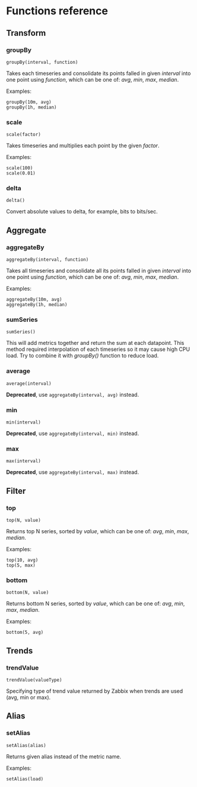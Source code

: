 Functions reference
===================

Transform
---------

### groupBy

```
groupBy(interval, function)
```

Takes each timeseries and consolidate its points falled in given _interval_ into one point using _function_, which can be one of: _avg_, _min_, _max_, _median_.

Examples:
```
groupBy(10m, avg)
groupBy(1h, median)
```

### scale
```
scale(factor)
```
Takes timeseries and multiplies each point by the given _factor_.

Examples:
```
scale(100)
scale(0.01)
```

### delta
```
delta()
```
Convert absolute values to delta, for example, bits to bits/sec.


Aggregate
---------

### aggregateBy
```
aggregateBy(interval, function)
```

Takes all timeseries and consolidate all its points falled in given _interval_ into one point using _function_, which can be one of: _avg_, _min_, _max_, _median_.

Examples:
```
aggregateBy(10m, avg)
aggregateBy(1h, median)
```

### sumSeries
```
sumSeries()
```

This will add metrics together and return the sum at each datapoint. This method required interpolation of each timeseries so it may cause high CPU load. Try to combine it with _groupBy()_ function to reduce load.

### average
```
average(interval)
```
**Deprecated**, use `aggregateBy(interval, avg)` instead.

### min
```
min(interval)
```
**Deprecated**, use `aggregateBy(interval, min)` instead.

### max
```
max(interval)
```
**Deprecated**, use `aggregateBy(interval, max)` instead.


Filter
---------

### top

```
top(N, value)
```

Returns top N series, sorted by _value_, which can be one of: _avg_, _min_, _max_, _median_.

Examples:
```
top(10, avg)
top(5, max)
```

### bottom

```
bottom(N, value)
```

Returns bottom N series, sorted by _value_, which can be one of: _avg_, _min_, _max_, _median_.

Examples:
```
bottom(5, avg)
```


## Trends

### trendValue
```
trendValue(valueType)
```

Specifying type of trend value returned by Zabbix when trends are used (avg, min or max).

## Alias

### setAlias
```
setAlias(alias)
```

Returns given alias instead of the metric name.

Examples:
```
setAlias(load)
```
